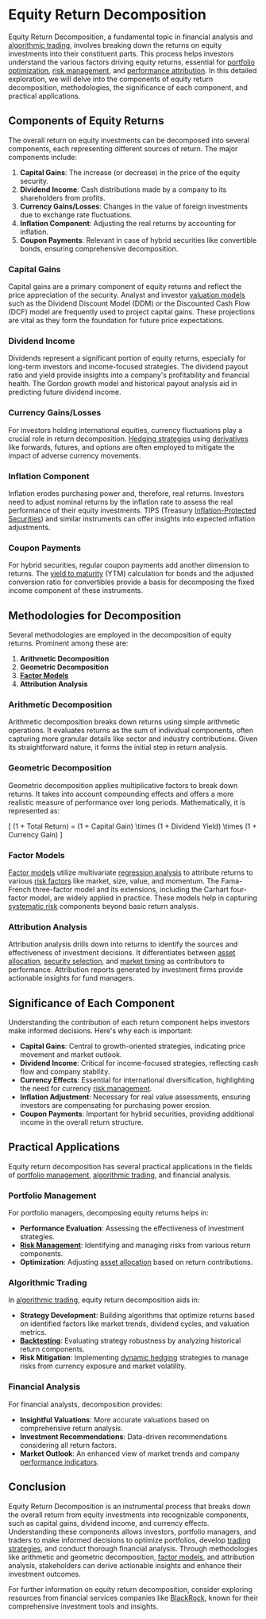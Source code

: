 # Equity Return Decomposition

Equity Return Decomposition, a fundamental topic in financial analysis and [algorithmic trading](../a/algorithmic_trading.md), involves breaking down the returns on equity investments into their constituent parts. This process helps investors understand the various factors driving equity returns, essential for [portfolio optimization](../p/portfolio_optimization.md), [risk management](../r/risk_management.md), and [performance attribution](../p/performance_attribution.md). In this detailed exploration, we will delve into the components of equity return decomposition, methodologies, the significance of each component, and practical applications.

## Components of Equity Returns

The overall return on equity investments can be decomposed into several components, each representing different sources of return. The major components include:

1. **Capital Gains**: The increase (or decrease) in the price of the equity security.
2. **Dividend Income**: Cash distributions made by a company to its shareholders from profits.
3. **Currency Gains/Losses**: Changes in the value of foreign investments due to exchange rate fluctuations.
4. **Inflation Component**: Adjusting the real returns by accounting for inflation.
5. **Coupon Payments**: Relevant in case of hybrid securities like convertible bonds, ensuring comprehensive decomposition.

### Capital Gains

Capital gains are a primary component of equity returns and reflect the price appreciation of the security. Analyst and investor [valuation models](../v/valuation_models.md) such as the Dividend Discount Model (DDM) or the Discounted Cash Flow (DCF) model are frequently used to project capital gains. These projections are vital as they form the foundation for future price expectations.

### Dividend Income

Dividends represent a significant portion of equity returns, especially for long-term investors and income-focused strategies. The dividend payout ratio and yield provide insights into a company's profitability and financial health. The Gordon growth model and historical payout analysis aid in predicting future dividend income.

### Currency Gains/Losses

For investors holding international equities, currency fluctuations play a crucial role in return decomposition. [Hedging strategies](../h/hedging_strategies.md) using [derivatives](../d/derivatives.md) like forwards, futures, and options are often employed to mitigate the impact of adverse currency movements.

### Inflation Component

Inflation erodes purchasing power and, therefore, real returns. Investors need to adjust nominal returns by the inflation rate to assess the real performance of their equity investments. TIPS (Treasury [Inflation-Protected Securities](../i/inflation-protected_securities.md)) and similar instruments can offer insights into expected inflation adjustments.

### Coupon Payments

For hybrid securities, regular coupon payments add another dimension to returns. The [yield to maturity](../y/yield_to_maturity.md) (YTM) calculation for bonds and the adjusted conversion ratio for convertibles provide a basis for decomposing the fixed income component of these instruments.

## Methodologies for Decomposition

Several methodologies are employed in the decomposition of equity returns. Prominent among these are:

1. **Arithmetic Decomposition**
2. **Geometric Decomposition**
3. **[Factor Models](../f/factor_models.md)**
4. **Attribution Analysis**

### Arithmetic Decomposition

Arithmetic decomposition breaks down returns using simple arithmetic operations. It evaluates returns as the sum of individual components, often capturing more granular details like sector and industry contributions. Given its straightforward nature, it forms the initial step in return analysis.

### Geometric Decomposition

Geometric decomposition applies multiplicative factors to break down returns. It takes into account compounding effects and offers a more realistic measure of performance over long periods. Mathematically, it is represented as:

\[ (1 + Total Return) = (1 + Capital Gain) \times (1 + Dividend Yield) \times (1 + Currency Gain) \]

### Factor Models

[Factor models](../f/factor_models.md) utilize multivariate [regression analysis](../r/regression_analysis.md) to attribute returns to various [risk factors](../r/risk_factors_in_trading.md) like market, size, value, and momentum. The Fama-French three-factor model and its extensions, including the Carhart four-factor model, are widely applied in practice. These models help in capturing [systematic risk](../s/systematic_risk.md) components beyond basic return analysis.

### Attribution Analysis

Attribution analysis drills down into returns to identify the sources and effectiveness of investment decisions. It differentiates between [asset allocation](../a/asset_allocation.md), [security selection](../s/security_selection.md), and [market timing](../m/market_timing.md) as contributors to performance. Attribution reports generated by investment firms provide actionable insights for fund managers.

## Significance of Each Component

Understanding the contribution of each return component helps investors make informed decisions. Here's why each is important:

- **Capital Gains**: Central to growth-oriented strategies, indicating price movement and market outlook.
- **Dividend Income**: Critical for income-focused strategies, reflecting cash flow and company stability.
- **Currency Effects**: Essential for international diversification, highlighting the need for currency [risk management](../r/risk_management.md).
- **Inflation Adjustment**: Necessary for real value assessments, ensuring investors are compensating for purchasing power erosion.
- **Coupon Payments**: Important for hybrid securities, providing additional income in the overall return structure.

## Practical Applications

Equity return decomposition has several practical applications in the fields of [portfolio management](../p/portfolio_management.md), [algorithmic trading](../a/algorithmic_trading.md), and financial analysis.

### Portfolio Management

For portfolio managers, decomposing equity returns helps in:

- **Performance Evaluation**: Assessing the effectiveness of investment strategies.
- **[Risk Management](../r/risk_management.md)**: Identifying and managing risks from various return components.
- **Optimization**: Adjusting [asset allocation](../a/asset_allocation.md) based on return contributions.

### Algorithmic Trading

In [algorithmic trading](../a/algorithmic_trading.md), equity return decomposition aids in:

- **Strategy Development**: Building algorithms that optimize returns based on identified factors like market trends, dividend cycles, and valuation metrics.
- **[Backtesting](../b/backtesting.md)**: Evaluating strategy robustness by analyzing historical return components.
- **Risk Mitigation**: Implementing [dynamic hedging](../d/dynamic_hedging.md) strategies to manage risks from currency exposure and market volatility.

### Financial Analysis

For financial analysts, decomposition provides:

- **Insightful Valuations**: More accurate valuations based on comprehensive return analysis.
- **Investment Recommendations**: Data-driven recommendations considering all return factors.
- **Market Outlook**: An enhanced view of market trends and company [performance indicators](../p/performance_indicators.md).

## Conclusion

Equity Return Decomposition is an instrumental process that breaks down the overall return from equity investments into recognizable components, such as capital gains, dividend income, and currency effects. Understanding these components allows investors, portfolio managers, and traders to make informed decisions to optimize portfolios, develop [trading strategies](../t/trading_strategies.md), and conduct thorough financial analysis. Through methodologies like arithmetic and geometric decomposition, [factor models](../f/factor_models.md), and attribution analysis, stakeholders can derive actionable insights and enhance their investment outcomes.

For further information on equity return decomposition, consider exploring resources from financial services companies like [BlackRock](https://www.blackrock.com), known for their comprehensive investment tools and insights.
